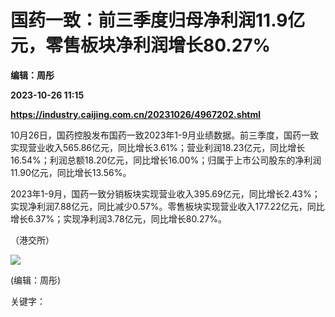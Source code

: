 # 国药一致：前三季度归母净利润11.9亿元，零售板块净利润增长80.27%
**编辑：周彤**

**2023-10-26 11:15**

**https://industry.caijing.com.cn/20231026/4967202.shtml**

10月26日，国药控股发布国药一致2023年1-9月业绩数据。前三季度，国药一致实现营业收入565.86亿元，同比增长3.61%；营业利润18.23亿元，同比增长16.54%；利润总额18.20亿元，同比增长16.00%；归属于上市公司股东的净利润11.90亿元，同比增长13.56%。

2023年1-9月，国药一致分销板块实现营业收入395.69亿元，同比增长2.43%；实现净利润7.88亿元，同比减少0.57%。零售板块实现营业收入177.22亿元，同比增长6.37%；实现净利润3.78亿元，同比增长80.27%。

（港交所）

![](https://tx1.cdn.caijing.com.cn/2014-03-27/114048455.jpg)

(编辑：周彤)

关键字：